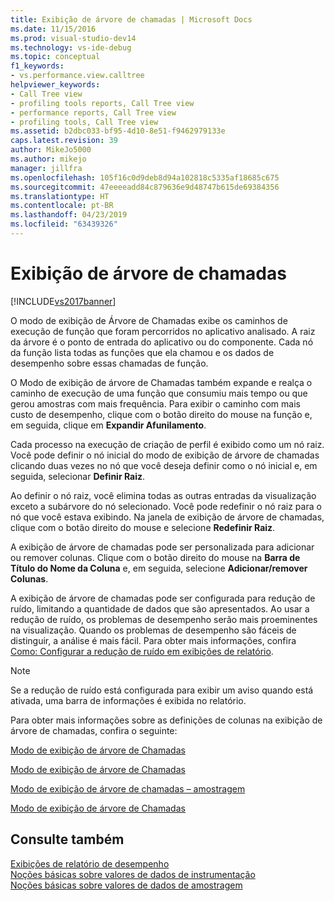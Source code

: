 ```yaml
---
title: Exibição de árvore de chamadas | Microsoft Docs
ms.date: 11/15/2016
ms.prod: visual-studio-dev14
ms.technology: vs-ide-debug
ms.topic: conceptual
f1_keywords:
- vs.performance.view.calltree
helpviewer_keywords:
- Call Tree view
- profiling tools reports, Call Tree view
- performance reports, Call Tree view
- profiling tools, Call Tree view
ms.assetid: b2dbc033-bf95-4d10-8e51-f9462979133e
caps.latest.revision: 39
author: MikeJo5000
ms.author: mikejo
manager: jillfra
ms.openlocfilehash: 105f16c0d9deb8d94a102818c5335af18685c675
ms.sourcegitcommit: 47eeeeadd84c879636e9d48747b615de69384356
ms.translationtype: HT
ms.contentlocale: pt-BR
ms.lasthandoff: 04/23/2019
ms.locfileid: "63439326"
---
```

# <a name="call-tree-view"></a>Exibição de árvore de chamadas
[!INCLUDE[vs2017banner](../includes/vs2017banner.md)]

O modo de exibição de Árvore de Chamadas exibe os caminhos de execução de função que foram percorridos no aplicativo analisado. A raiz da árvore é o ponto de entrada do aplicativo ou do componente. Cada nó da função lista todas as funções que ela chamou e os dados de desempenho sobre essas chamadas de função.  
  
 O Modo de exibição de árvore de Chamadas também expande e realça o caminho de execução de uma função que consumiu mais tempo ou que gerou amostras com mais frequência. Para exibir o caminho com mais custo de desempenho, clique com o botão direito do mouse na função e, em seguida, clique em **Expandir Afunilamento**.  
  
 Cada processo na execução de criação de perfil é exibido como um nó raiz. Você pode definir o nó inicial do modo de exibição de árvore de chamadas clicando duas vezes no nó que você deseja definir como o nó inicial e, em seguida, selecionar **Definir Raiz**.  
  
 Ao definir o nó raiz, você elimina todas as outras entradas da visualização exceto a subárvore do nó selecionado. Você pode redefinir o nó raiz para o nó que você estava exibindo. Na janela de exibição de árvore de chamadas, clique com o botão direito do mouse e selecione **Redefinir Raiz**.  
  
 A exibição de árvore de chamadas pode ser personalizada para adicionar ou remover colunas. Clique com o botão direito do mouse na **Barra de Título do Nome da Coluna** e, em seguida, selecione **Adicionar/remover Colunas**.  
  
 A exibição de árvore de chamadas pode ser configurada para redução de ruído, limitando a quantidade de dados que são apresentados. Ao usar a redução de ruído, os problemas de desempenho serão mais proeminentes na visualização. Quando os problemas de desempenho são fáceis de distinguir, a análise é mais fácil. Para obter mais informações, confira [Como: Configurar a redução de ruído em exibições de relatório](../profiling/how-to-configure-noise-reduction-in-report-views.md).  
  
> [!NOTE]
> Se a redução de ruído está configurada para exibir um aviso quando está ativada, uma barra de informações é exibida no relatório.  
  
 Para obter mais informações sobre as definições de colunas na exibição de árvore de chamadas, confira o seguinte:  
  
 [Modo de exibição de árvore de Chamadas](../profiling/call-tree-view-sampling-data.md)  
  
 [Modo de exibição de árvore de Chamadas](../profiling/call-tree-view-instrumentation-data.md)  
  
 [Modo de exibição de árvore de chamadas – amostragem](../profiling/call-tree-view-dotnet-memory-sampling-data.md)  
  
 [Modo de exibição de árvore de Chamadas](../profiling/call-tree-view-contention-data.md)  
  
## <a name="see-also"></a>Consulte também  
 [Exibições de relatório de desempenho](../profiling/performance-report-views.md)   
 [Noções básicas sobre valores de dados de instrumentação](../profiling/understanding-instrumentation-data-values.md)   
 [Noções básicas sobre valores de dados de amostragem](../profiling/understanding-sampling-data-values.md)
